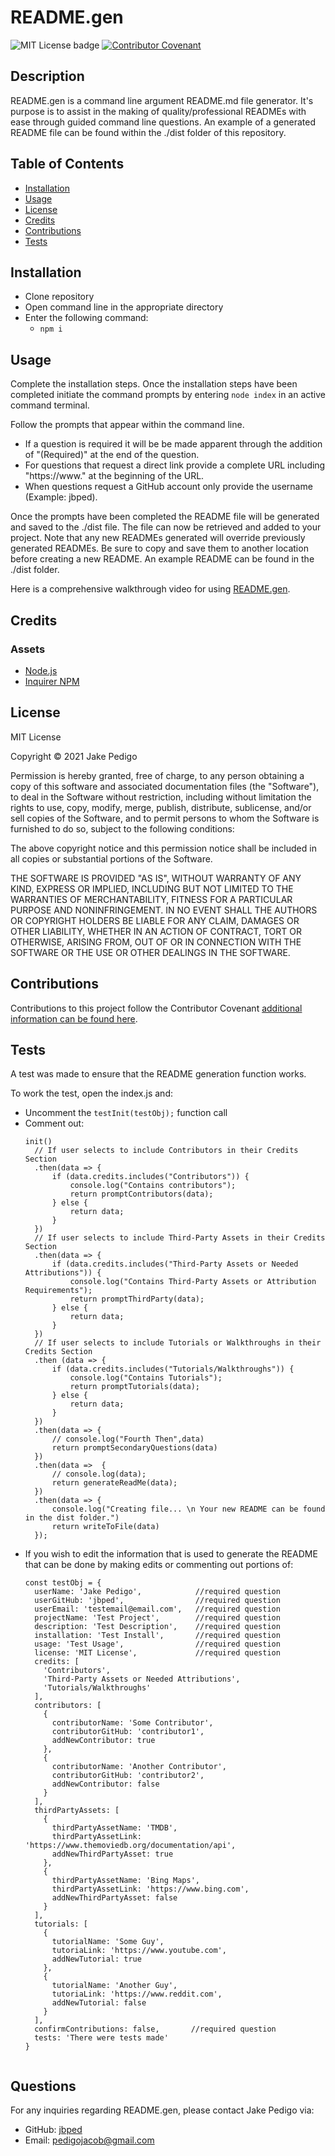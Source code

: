 
# README.gen
![MIT License badge](https://img.shields.io/badge/license-MIT_License-green) [![Contributor Covenant](https://img.shields.io/badge/Contributor%20Covenant-2.0-4baaaa.svg)](code_of_conduct.md)
## Description
README.gen is a command line argument README.md file generator. It's purpose is to assist in the making of quality/professional READMEs with ease through guided command line questions. An example of a generated README file can be found within the ./dist folder of this repository.

## Table of Contents
* [Installation](#installation)
* [Usage](#usage)
* [License](#license)
* [Credits](#credits)
* [Contributions](#contributions)
* [Tests](#tests)

## Installation
- Clone repository
- Open command line in the appropriate directory
- Enter the following command:
  - ```npm i```

## Usage
Complete the installation steps. Once the installation steps have been completed initiate the command prompts by entering ```node index``` in an active command terminal. 

Follow the prompts that appear within the command line. 
- If a question is required it will be be made apparent through the addition of "(Required)" at the end of the question. 
- For questions that request a direct link provide a complete URL including "https://www." at the beginning of the URL. 
- When questions request a GitHub account only provide the username (Example: jbped).

Once the prompts have been completed the README file will be generated and saved to the ./dist file. The file can now be retrieved and added to your project. Note that any new READMEs generated will override previously generated READMEs. Be sure to copy and save them to another location before creating a new README. An example README can be found in the ./dist folder.

Here is a comprehensive walkthrough video for using [README.gen](https://drive.google.com/file/d/1v87BA0PhLjg1ig5itgvbShoGBrhf6vas/view?usp=sharing).

## Credits 
### Assets
* [Node.js](https://nodejs.org/en/)
* [Inquirer NPM](https://www.npmjs.com/package/inquirer)

## License

MIT License

Copyright &copy; 2021 Jake Pedigo

Permission is hereby granted, free of charge, to any person obtaining a copy of this software and associated documentation files (the "Software"), to deal in the Software without restriction, including without limitation the rights to use, copy, modify, merge, publish, distribute, sublicense, and/or sell copies of the Software, and to permit persons to whom the Software is furnished to do so, subject to the following conditions:

The above copyright notice and this permission notice shall be included in all copies or substantial portions of the Software.

THE SOFTWARE IS PROVIDED "AS IS", WITHOUT WARRANTY OF ANY KIND, EXPRESS OR IMPLIED, INCLUDING BUT NOT LIMITED TO THE WARRANTIES OF MERCHANTABILITY, FITNESS FOR A PARTICULAR PURPOSE AND NONINFRINGEMENT. IN NO EVENT SHALL THE AUTHORS OR COPYRIGHT HOLDERS BE LIABLE FOR ANY CLAIM, DAMAGES OR OTHER LIABILITY, WHETHER IN AN ACTION OF CONTRACT, TORT OR OTHERWISE, ARISING FROM, OUT OF OR IN CONNECTION WITH THE SOFTWARE OR THE USE OR OTHER DEALINGS IN THE SOFTWARE.

## Contributions
Contributions to this project follow the Contributor Covenant [additional information can be found here](https://www.contributor-covenant.org/version/2/0/code_of_conduct/).

## Tests
A test was made to ensure that the README generation function works. 

To work the test, open the index.js and:
- Uncomment the ```testInit(testObj);``` function call
- Comment out: 
  ``` 
  init()
    // If user selects to include Contributors in their Credits Section
    .then(data => {
        if (data.credits.includes("Contributors")) {
            console.log("Contains contributors");
            return promptContributors(data);
        } else {
            return data;
        }
    })    
    // If user selects to include Third-Party Assets in their Credits Section
    .then(data => {
        if (data.credits.includes("Third-Party Assets or Needed Attributions")) {
            console.log("Contains Third-Party Assets or Attribution Requirements");
            return promptThirdParty(data);
        } else {
            return data;
        }
    })
    // If user selects to include Tutorials or Walkthroughs in their Credits Section
    .then (data => {
        if (data.credits.includes("Tutorials/Walkthroughs")) {
            console.log("Contains Tutorials");
            return promptTutorials(data);
        } else {
            return data;
        }
    })
    .then(data => {
        // console.log("Fourth Then",data)
        return promptSecondaryQuestions(data)
    })
    .then(data =>  {
        // console.log(data);
        return generateReadMe(data);
    })
    .then(data => {
        console.log("Creating file... \n Your new README can be found in the dist folder.")
        return writeToFile(data)
    });
    ```
- If you wish to edit the information that is used to generate the README that can be done by making edits or commenting out portions of:
  ```
  const testObj = {
    userName: 'Jake Pedigo',            //required question
    userGitHub: 'jbped',                //required question
    userEmail: 'testemail@email.com',   //required question
    projectName: 'Test Project',        //required question
    description: 'Test Description',    //required question
    installation: 'Test Install',       //required question
    usage: 'Test Usage',                //required question
    license: 'MIT License',             //required question
    credits: [
      'Contributors',
      'Third-Party Assets or Needed Attributions',
      'Tutorials/Walkthroughs'
    ],
    contributors: [
      {
        contributorName: 'Some Contributor',
        contributorGitHub: 'contributor1',
        addNewContributor: true
      },
      {
        contributorName: 'Another Contributor',
        contributorGitHub: 'contributor2',
        addNewContributor: false
      }
    ],
    thirdPartyAssets: [
      {
        thirdPartyAssetName: 'TMDB',
        thirdPartyAssetLink: 'https://www.themoviedb.org/documentation/api',
        addNewThirdPartyAsset: true
      },
      {
        thirdPartyAssetName: 'Bing Maps',
        thirdPartyAssetLink: 'https://www.bing.com',
        addNewThirdPartyAsset: false
      }
    ],
    tutorials: [
      {
        tutorialName: 'Some Guy',
        tutoriaLink: 'https://www.youtube.com',
        addNewTutorial: true
      },
      {
        tutorialName: 'Another Guy',
        tutoriaLink: 'https://www.reddit.com',
        addNewTutorial: false
      }
    ],
    confirmContributions: false,       //required question
    tests: 'There were tests made'
  }
        
## Questions
For any inquiries regarding README.gen, please contact Jake Pedigo via:
* GitHub: [jbped](https://github.com/jbped)
* Email: <pedigojacob@gmail.com>
